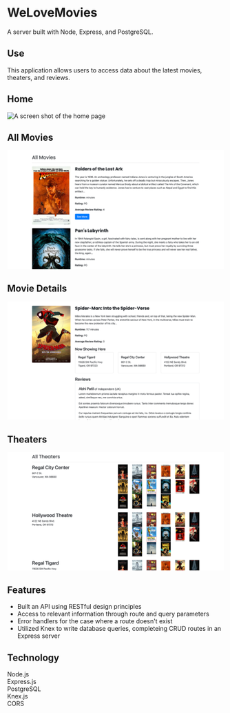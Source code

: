 # WeLoveMovies

A server built with Node, Express, and PostgreSQL. 

## Use

This application allows users to access data about the latest movies, theaters, and reviews.

## Home
![A screen shot of the home page](/images/home.png)

## All Movies
![A screen shot of the All Movies Page](/images/allMovies.png)

## Movie Details
![A screen shot of the Movie View Page](/images/movieView.png)

## Theaters
![A screen shot of the Theaters Page](/images/theaters.png)

## Features

* Built an API using RESTful design principles
* Access to relevant information through route and query parameters
* Error handlers for the case where a route doesn't exist
* Utilized Knex to write database queries, completeing CRUD routes in an Express server

## Technology

Node.js  
Express.js  
PostgreSQL  
Knex.js  
CORS
